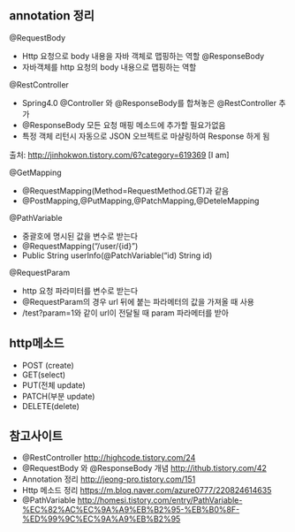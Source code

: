 ## annotation 정리
@RequestBody   
*  Http 요청으로 body 내용을 자바 객체로 맵핑하는 역할
@ResponseBody
*  자바객체를 http 요청의 body 내용으로 맵핑하는 역할

@RestController
* Spring4.0 @Controller 와 @ResponseBody를 합쳐놓은 @RestController 추가
*  @ResponseBody 모든 요청 매핑 메소드에 추가할 필요가없음
* 특정 객체 리턴시 자동으로 JSON 오브젝트로 마샬링하여 Response 하게 됨



출처: http://jinhokwon.tistory.com/6?category=619369 [I am]

@GetMapping
* @RequestMapping(Method=RequestMethod.GET)과 같음
* @PostMapping,@PutMapping,@PatchMapping,@DeteleMapping

@PathVariable
* 중괄호에 명시된 값을 변수로 받는다
* @RequestMapping(“/user/{id}”)
* Public String userInfo(@PatchVariable(“id) String id) 

@RequestParam
*  http 요청 파라미터를 변수로 받는다
* @RequestParam의 경우 url 뒤에 붙는 파라메터의 값을 가져올 때 사용
*  /test?param=1와 같이 url이 전달될 때 param 파라메터를 받아

## http메소드
* POST (create)
* GET(select)
* PUT(전체 update)
* PATCH(부분 update)
* DELETE(delete)



## 참고사이트
* @RestController http://highcode.tistory.com/24
* @RequestBody 와 @ResponseBody 개념 http://ithub.tistory.com/42
* Annotation 정리  http://jeong-pro.tistory.com/151
* Http 메소드 정리 https://m.blog.naver.com/azure0777/220824614635 
* @PathVariable http://homesi.tistory.com/entry/PathVariable-%EC%82%AC%EC%9A%A9%EB%B2%95-%EB%B0%8F-%ED%99%9C%EC%9A%A9%EB%B2%95
